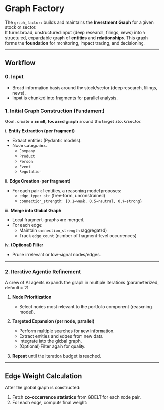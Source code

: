 # Graph Factory

The `graph_factory` builds and maintains the **Investment Graph** for a given stock or sector.  
It turns broad, unstructured input (deep research, filings, news) into a structured, expandable graph of **entities** and **relationships**. This graph forms the **foundation** for monitoring, impact tracing, and decisioning.

---

## Workflow

### 0. Input
- Broad information basis around the stock/sector (deep research, filings, news).
- Input is chunked into fragments for parallel analysis.

### 1. Initial Graph Construction (Fundament)
Goal: create a **small, focused graph** around the target stock/sector.

i. **Entity Extraction (per fragment)**  
- Extract entities (Pydantic models).  
- Node categories:  
  - `Company`  
  - `Product`  
  - `Person`  
  - `Event`  
  - `Regulation`  

ii. **Edge Creation (per fragment)**  
- For each pair of entities, a reasoning model proposes:  
  - `edge_type: str` (free-form, unconstrained)  
  - `connection_strength: {0.1=weak, 0.5=neutral, 0.9=strong}`  

iii. **Merge into Global Graph**  
- Local fragment-graphs are merged.  
- For each edge:  
  - Maintain `connection_strength` (aggregated)  
  - Track `edge_count` (number of fragment-level occurrences)

iv. **(Optional) Filter**  
- Prune irrelevant or low-signal nodes/edges.

---

### 2. Iterative Agentic Refinement
A crew of AI agents expands the graph in multiple iterations (parameterized, default = 2).

1. **Node Prioritization**  
   - Select nodes most relevant to the portfolio component (reasoning model).  

2. **Targeted Expansion (per node, parallel)**  
   - Perform multiple searches for new information.  
   - Extract entities and edges from new data.  
   - Integrate into the global graph.  
   - (Optional) Filter again for quality.  

3. **Repeat** until the iteration budget is reached.

---

## Edge Weight Calculation

After the global graph is constructed:

1. Fetch **co-occurrence statistics** from GDELT for each node pair.  
2. For each edge, compute final weight:

